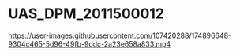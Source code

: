# UAS_DPM_2011500012
https://user-images.githubusercontent.com/107420288/174896648-9304c465-5d96-49fb-9ddc-2a23e658a833.mp4
